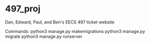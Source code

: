 # 497_proj
Dan, Edward, Paul, and Ben's EECS 497 ticket website

Commands:
python3 manage.py makemigrations
python3 manage.py migrate
python3 manage.py runserver
